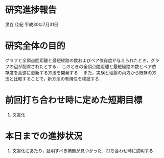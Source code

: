 研究進捗報告
================
里谷 佳紀
平成30年7月31日

# 研究全体の目的

グラフと全頂点間距離と最短経路の数およびペア依存度が与えられたとき，グラフの辺が削除されたとする．
このときの全頂点間距離と最短経路の数とペア依存度を高速に更新する方法を開発する．
また，実験と理論の両方から既存の方法と比較することで，新方法の有用性を検証する．

# 前回打ち合わせ時に定めた短期目標

1.  文書化

# 本日までの進捗状況

1.  文書化にあたり，証明すべき補題が見つかった．打ち合わせ時に説明する．
